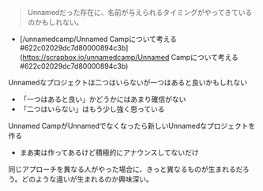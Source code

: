 
> Unnamedだった存在に、名前が与えられるタイミングがやってきているのかもしれない。
- [/unnamedcamp/Unnamed Campについて考える#622c02029dc7d80000894c3b](https://scrapbox.io/unnamedcamp/Unnamed Campについて考える#622c02029dc7d80000894c3b)

Unnamedなプロジェクトは二つはいらないが一つはあると良いかもしれない
- 「一つはあると良い」かどうかにはあまり確信がない
- 「二つはいらない」はもう少し強く思っている

Unnamed CampがUnnamedでなくなったら新しいUnnamedなプロジェクトを作る
- まあ実は作ってあるけど積極的にアナウンスしてないだけ

同じアプローチを異なる人がやった場合に、きっと異なるものが生まれるだろう。どのような違いが生まれるのか興味深い。
